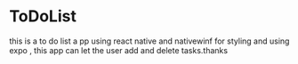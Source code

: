 # ToDoList
this is a to do list a pp using react native and nativewinf for styling and using expo , this app can let the user add and delete tasks.thanks
